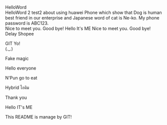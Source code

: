 HelloWord  
HelloWord 2
test2 about using huawei Phone which show that Dog is human best friend in our enterprise and Japanese word of cat is Ne-ko.
My phone password is ABC123.  
Nice to meet you. Good bye!
  Hello It's ME
Nice to meet you. Good bye!  
Delay Shopee  

GIT Yo!  
(._.)


Fake magic


Hello everyone



N'Pun go to eat


Hybrid ไอติม  





Thank you







Hello IT's ME  


This README is manage by GIT!

